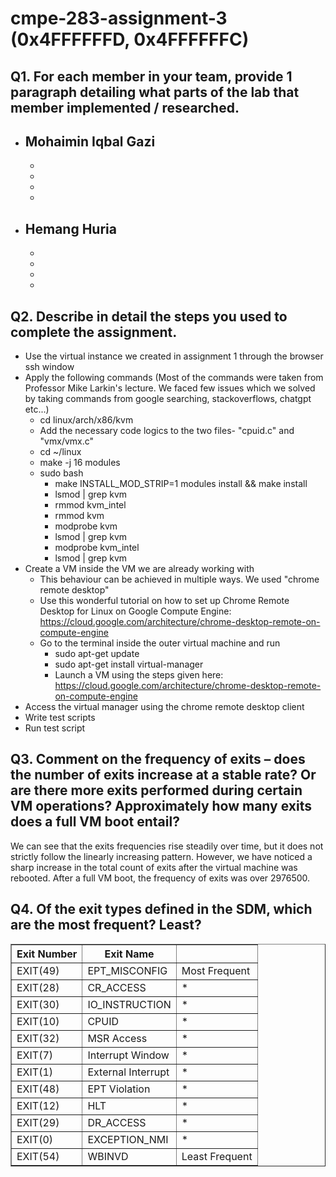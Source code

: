 # cmpe-283-assignment-3 (0x4FFFFFFD, 0x4FFFFFFC)

## Q1. For each member in your team, provide 1 paragraph detailing what parts of the lab that member implemented / researched.

- ## Mohaimin Iqbal Gazi
  -
  -
  -
  -
- ## Hemang Huria
  -
  -
  -
  -

## Q2. Describe in detail the steps you used to complete the assignment.

- Use the virtual instance we created in assignment 1 through the browser ssh window
- Apply the following commands (Most of the commands were taken from Professor Mike Larkin's lecture. We faced few issues which we solved by taking commands from google searching, stackoverflows, chatgpt etc...)
  - cd linux/arch/x86/kvm
  - Add the necessary code logics to the two files- "cpuid.c" and "vmx/vmx.c"
  - cd ~/linux
  - make -j 16 modules
  - sudo bash
    - make INSTALL_MOD_STRIP=1 modules install && make install
    - lsmod | grep kvm
    - rmmod kvm_intel
    - rmmod kvm
    - modprobe kvm
    - lsmod | grep kvm
    - modprobe kvm_intel
    - lsmod | grep kvm
- Create a VM inside the VM we are already working with
  - This behaviour can be achieved in multiple ways. We used "chrome remote desktop"
  - Use this wonderful tutorial on how to set up Chrome Remote Desktop for Linux on Google Compute Engine: https://cloud.google.com/architecture/chrome-desktop-remote-on-compute-engine
  - Go to the terminal inside the outer virtual machine and run
    - sudo apt-get update
    - sudo apt-get install virtual-manager
    - Launch a VM using the steps given here: https://cloud.google.com/architecture/chrome-desktop-remote-on-compute-engine
- Access the virtual manager using the chrome remote desktop client
- Write test scripts
- Run test script

## Q3. Comment on the frequency of exits – does the number of exits increase at a stable rate? Or are there more exits performed during certain VM operations? Approximately how many exits does a full VM boot entail?

We can see that the exits frequencies rise steadily over time, but it does not strictly follow the linearly increasing pattern. However, we have noticed a sharp increase in the total count of exits after the virtual machine was rebooted. After a full VM boot, the frequency of exits was over 2976500.

## Q4. Of the exit types defined in the SDM, which are the most frequent? Least?

<table border="1">
  <thead>
    <tr>
      <th>Exit Number</th>
      <!-- <th>Frequency</th> -->
      <th>Exit Name</th>
      <th></th> 
    </tr>
  </thead>
  <tbody>
    <tr>
      <td>EXIT(49)</td>
      <!-- <td>169656</td> -->
      <td>EPT_MISCONFIG</td>
      <td>Most Frequent</td>
    </tr>
    <tr>
      <td>EXIT(28)</td>
      <!-- <td>80101</td> -->
      <td>CR_ACCESS</td>
      <td>*</td>
    </tr>
    <tr>
      <td>EXIT(30)</td>
      <!-- <td>936899</td> -->
      <td>IO_INSTRUCTION</td>
      <td>*</td>
    </tr>
    <tr>
      <td>EXIT(10)</td>
      <!-- <td>42580</td> -->
      <td>CPUID</td>
      <td>*</td>
    </tr>
    <tr>
      <td>EXIT(32)</td>
      <!-- <td>11013</td> -->
      <td>MSR Access</td>
      <td>*</td>
    </tr>
     <tr>
      <td>EXIT(7)</td>
      <!-- <td>7452</td> -->
      <td>Interrupt Window</td>
      <td>*</td>
    </tr>
    <tr>
      <td>EXIT(1)</td>
      <!-- <td>10307</td> -->
      <td>External Interrupt</td>
      <td>*</td>
    </tr>
    <tr>
      <td>EXIT(48)</td>
      <!-- <td>10737</td> -->
      <td>EPT Violation</td>
      <td>*</td>
    </tr>
    <tr>
      <td>EXIT(12)</td>
      <!-- <td>3887</td> -->
      <td>HLT</td>
      <td>*</td>
    </tr>
    <tr>
      <td>EXIT(29)</td>
      <!-- <td>2</td> -->
      <td>DR_ACCESS</td>
      <td>*</td>
    </tr>
    <tr>
      <td>EXIT(0)</td>
      <!-- <td>11</td> -->
      <td>EXCEPTION_NMI</td>
      <td>*</td>
    </tr>
    <tr>
      <td>EXIT(54)</td>
      <!-- <td>6</td> -->
      <td>WBINVD</td>
      <td>Least Frequent</td>
    </tr>
  </tbody>
</table>
